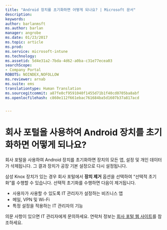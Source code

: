 ```yaml
---
title: "Android 장치를 초기화하면 어떻게 되나요? | Microsoft 문서"
description: 
keywords: 
author: barlanmsft
ms.author: barlan
manager: angrobe
ms.date: 01/23/2017
ms.topic: article
ms.prod: 
ms.service: microsoft-intune
ms.technology: 
ms.assetid: 5d4e31a2-7bda-4d62-a0ba-c31e77ecea03
searchScope:
- Company Portal
ROBOTS: NOINDEX,NOFOLLOW
ms.reviewer: arnab
ms.suite: ems
translationtype: Human Translation
ms.sourcegitcommit: a87fe0cf9591040f1455d71b1f40cd0705ba8abf
ms.openlocfilehash: c860e112f661ebac761684ba5d1607b37a817acd


---
```



# <a name="what-happens-if-you-reset-your-android-device-using-the-company-portal"></a>회사 포털을 사용하여 Android 장치를 초기화하면 어떻게 되나요?

회사 포털을 사용하여 Android 장치를 초기화하면 장치의 모든 앱, 설정 및 개인 데이터가 삭제됩니다. 그 결과 장치가 공장 기본 설정으로 다시 설정됩니다.

삼성 Knox 장치가 있는 경우 회사 포털에서 **장치 제거** 옵션을 선택하여 “선택적 초기화”를 수행할 수 있습니다. 선택적 초기화를 수행하면 다음이 제거됩니다.

- 사용자가 사용할 수 있도록 IT 관리자가 설정하는 비즈니스 앱
- 메일, VPN 및 Wi-Fi
- 특정 설정을 적용하는 IT 관리자의 기능

의문 사항이 있으면 IT 관리자에게 문의하세요. 연락처 정보는 [회사 포털 웹 사이트](http://portal.manage.microsoft.com)를 참조하세요.



<!--HONumber=Jan17_HO4-->


